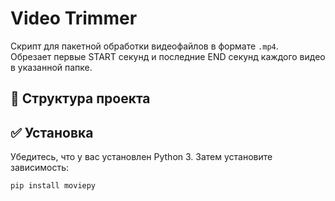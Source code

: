 # Video Trimmer

Скрипт для пакетной обработки видеофайлов в формате `.mp4`.  
Обрезает первые START секунд и последние END секунд каждого видео в указанной папке.

## 📂 Структура проекта

## ✅ Установка

Убедитесь, что у вас установлен Python 3. Затем установите зависимость:

```bash
pip install moviepy
